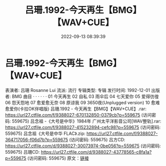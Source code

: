 ﻿---
title: 吕珊.1992-今天再生【BMG】【WAV+CUE】
date: 2022-09-13 08:39:39
categories: WAV车载音乐、镜像
tags: 华语中文
---
# 吕珊.1992-今天再生【BMG】【WAV+CUE】

表演者: 吕珊 Rosanne Lui
流派: 流行
专辑类型: 专辑
发行时间: 1992-12-01
出版者: BMG
曲目
· · · · · ·
01 今天再生
02 自私
03 雨伞后
04 七天爱你
05 爱得彷徨
06 怨天怨地
07 愈爱愈无奈
08 原谅我
09 3650夜(Unplugged version)
10 愈难愈爱你(卡拉OK伴唱版)
吕珊.1992 - 今天再生【BMG】【WAV+CUE】.rar: https://url27.ctfile.com/f/9388027-670132850-0379cb?p=559675
(访问密码: 559675)
吕念祖 -《大号是中华》1984年 广州太平洋影音公司[WAV整轨].rar: https://url27.ctfile.com/f/9388027-415232894-cefc98?p=559675
(访问密码: 559675)
吕念祖《大号是中华 FLAC》.zip: https://url27.ctfile.com/f/9388027-364717056-f06d7b?p=559675
(访问密码: 559675)
吕方CD: https://url27.ctfile.com/d/9388027-30073974-0be056?p=559675
(访问密码: 559675)
吕珊CD: https://url27.ctfile.com/d/9388027-43778565-c8fa1a?p=559675
(访问密码: 559675)
原文：[链接](https://blog.sina.com.cn/s/blog_1647c7e7601030ze1.html)